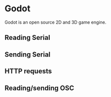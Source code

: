 # Godot

Godot is an open source 2D and 3D game engine.

## Reading Serial


## Sending Serial

## HTTP requests

## Reading/sending OSC
